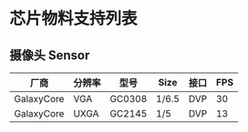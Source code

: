 # 芯片物料支持列表

## 摄像头 Sensor

| 厂商       | 分辨率 | 型号   | Size  | 接口 | FPS  |
| ---------- | ------ | ------ | ----- | ---- | ---- |
| GalaxyCore | VGA    | GC0308 | 1/6.5 | DVP  | 30   |
| GalaxyCore | UXGA   | GC2145 | 1/5   | DVP  | 13   |

